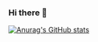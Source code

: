 ### Hi there 👋

[![Anurag's GitHub stats](https://github-readme-stats.vercel.app/api?username=StephTeno)](https://github.com/StephTeno/github-readme-stats)

<!--
**StephTeno/StephTeno** is a ✨ _special_ ✨ repository because its `README.md` (this file) appears on your GitHub profile.

Here are some ideas to get you started:

- 🔭 I’m currently working on ...
- 🌱 I’m currently learning ...
- 👯 I’m looking to collaborate on ...
- 🤔 I’m looking for help with ...
- 💬 Ask me about ...
- 📫 How to reach me: ...
- 😄 Pronouns: ...
- ⚡ Fun fact: ...
-->
